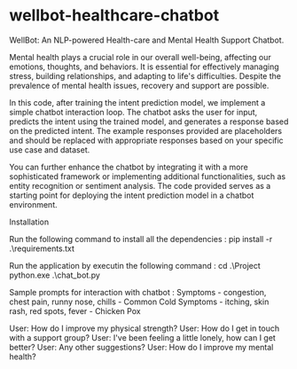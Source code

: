 # wellbot-healthcare-chatbot
 WellBot: An NLP-powered Health-care and Mental Health Support Chatbot.

Mental health plays a crucial role in our overall well-being, affecting our emotions, thoughts, and behaviors. It is essential for effectively managing stress, building relationships, and adapting to life's difficulties. Despite the prevalence of mental health issues, recovery and support are possible.

In this code, after training the intent prediction model, we implement a simple chatbot interaction loop. The chatbot asks the user for input, predicts the intent using the trained model, and generates a response based on the predicted intent. The example responses provided are placeholders and should be replaced with appropriate responses based on your specific use case and dataset.

You can further enhance the chatbot by integrating it with a more sophisticated framework or implementing additional functionalities, such as entity recognition or sentiment analysis. The code provided serves as a starting point for deploying the intent prediction model in a chatbot environment.

Installation 

Run the following command to install all the dependencies : 
pip install -r .\requirements.txt

Run the application by executin the following command : 
cd .\Project\
python.exe .\chat_bot.py

Sample prompts for interaction with chatbot :
Symptoms - congestion, chest pain, runny nose, chills - Common Cold
Symptoms - itching, skin rash, red spots, fever - Chicken Pox

User: How do I improve my physical strength?
User: How do I get in touch with a support group?
User: I've been feeling a little lonely, how can I get better?
User: Any other suggestions?
User: How do I improve my mental health?

